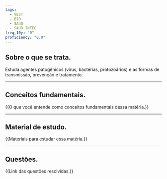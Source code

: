 ```yaml
---
tags:
  - VEST
  - BIO
  - SAUD
  - SAUD_INFEC
freq_10y: "0"
proficiency: "0.0"
---
```

## Sobre o que se trata.

Estuda agentes patogênicos (vírus, bactérias, protozoários) e as formas de transmissão, prevenção e tratamento.

--- 
## Conceitos fundamentais.

{{O que você entende como conceitos fundamentais dessa matéria.}}

---
## Material de estudo.

{{Materiais para estudar essa matéria.}}

--- 
## Questões.

{{Link das questões resolvidas.}}